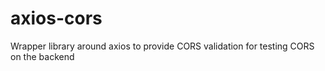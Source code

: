 # axios-cors
Wrapper library around axios to provide CORS validation for testing CORS on the backend
